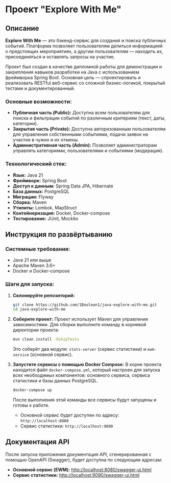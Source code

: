 # Проект "Explore With Me"

## Описание

**Explore With Me** — это бэкенд-сервис для создания и поиска публичных событий. Платформа позволяет пользователям делиться информацией о предстоящих мероприятиях, а другим пользователям — находить их, присоединяться и оставлять запросы на участие.

Проект был создан в качестве дипломной работы для демонстрации и закрепления навыков разработки на Java с использованием фреймворка Spring Boot. Основная цель — спроектировать и реализовать RESTful веб-сервис со сложной бизнес-логикой, покрытый тестами и документированный.

### Основные возможности:
*   **Публичная часть (Public):** Доступна всем пользователям для поиска и фильтрации событий по различным критериям (текст, даты, категории).
*   **Закрытая часть (Private):** Доступна авторизованным пользователям для управления собственными событиями, подачи заявок на участие в чужих и их отмены.
*   **Административная часть (Admin):** Позволяет администраторам управлять категориями, пользователями и событиями (модерация).

### Технологический стек:
*   **Язык:** Java 21
*   **Фреймворк:** Spring Boot
*   **Доступ к данным:** Spring Data JPA, Hibernate
*   **База данных:** PostgreSQL
*   **Миграции:** Flyway
*   **Сборка:** Maven
*   **Утилиты:** Lombok, MapStruct
*   **Контейнеризация:** Docker, Docker-compose
*   **Тестирование:** JUnit, Mockito

## Инструкция по развёртыванию

### Системные требования:
*   Java 21 или выше
*   Apache Maven 3.6+
*   Docker и Docker-compose

### Шаги для запуска:
1.  **Склонируйте репозиторий:**
    ```bash
    git clone https://github.com/1Boolean1/java-explore-with-me.git
    cd java-explore-with-me
    ```
2.  **Соберите проект:**
    Проект использует Maven для управления зависимостями. Для сборки выполните команду в корневой директории проекта:
    ```bash
    mvn clean install -DskipTests
    ```
    Это соберёт два модуля: `stats-server` (сервис статистики) и `ewm-service` (основной сервис).

3.  **Запустите сервисы с помощью Docker Compose:**
    В корне проекта находится файл `docker-compose.yml`, который настроен для запуска всех необходимых компонентов: основного сервиса, сервиса статистики и базы данных PostgreSQL.
    ```bash
    docker-compose up
    ```
    После выполнения этой команды все сервисы будут запущены и готовы к работе.

    *   Основной сервис будет доступен по адресу: `http://localhost:8080`
    *   Сервис статистики: `http://localhost:9090`

## Документация API

После запуска приложения документация API, сгенерированная с помощью OpenAPI (Swagger), будет доступна по следующим адресам:

*   **Основной сервис (EWM):** [http://localhost:8080/swagger-ui.html](http://localhost:8080/swagger-ui.html)
*   **Сервис статистики:** [http://localhost:9090/swagger-ui.html](http://localhost:9090/swagger-ui.html)
